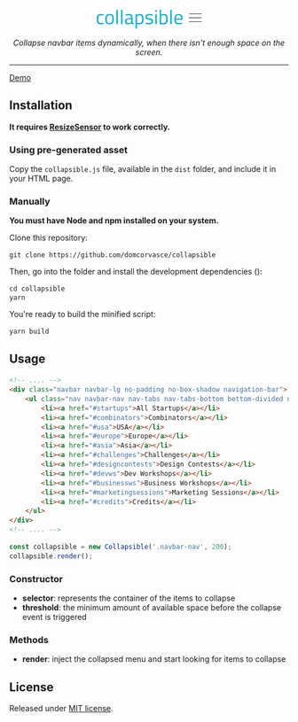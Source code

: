 <p align="center">
    <img src="./logo.png" aria-label="collapsible">
</p>

<p align="center">
    <em>Collapse navbar items dynamically, when there isn't enough space on the screen.</em>
</p>

<hr />

[Demo](https://domcorvasce.github.io/collapsible)

## Installation

**It requires [ResizeSensor](https://cdn.jsdelivr.net/npm/resize-sensor@0.0.6/ResizeSensor.min.js) to work correctly.**

### Using pre-generated asset

Copy the `collapsible.js` file, available in the `dist` folder, and include it
in your HTML page.

### Manually

**You must have Node and npm installed on your system.**

Clone this repository:

```shell
git clone https://github.com/domcorvasce/collapsible
```

Then, go into the folder and install the development dependencies ():

```shell
cd collapsible
yarn
```

You're ready to build the minified script:

```shell
yarn build
```

## Usage

```html
<!-- .... -->
<div class="navbar navbar-lg no-padding no-box-shadow navigation-bar">
    <ul class="nav navbar-nav nav-tabs nav-tabs-bottom bottom-divided no-margin">
        <li><a href="#startups">All Startups</a></li>
        <li><a href="#combinators">Combinators</a></li>
        <li><a href="#usa">USA</a></li>
        <li><a href="#europe">Europe</a></li>
        <li><a href="#asia">Asia</a></li>
        <li><a href="#challenges">Challenges</a></li>
        <li><a href="#designcontests">Design Contests</a></li>
        <li><a href="#devws">Dev Workshops</a></li>
        <li><a href="#businessws">Business Workshops</a></li>
        <li><a href="#marketingsessions">Marketing Sessions</a></li>
        <li><a href="#credits">Credits</a></li>
    </ul>
</div>
<!-- .... -->
```

```js
const collapsible = new Collapsible('.navbar-nav', 200);
collapsible.render();
```

### Constructor

- **selector**: represents the container of the items to collapse
- **threshold**: the minimum amount of available space before the collapse event is triggered

### Methods

- **render**: inject the collapsed menu and start looking for items to collapse

## License

Released under [MIT license](LICENSE).